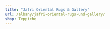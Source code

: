 ```yaml
---
title: "Jafri Oriental Rugs & Gallery"
url: /albany/jafri-oriental-rugs-und-gallery/
shop: Teppiche
---
```

